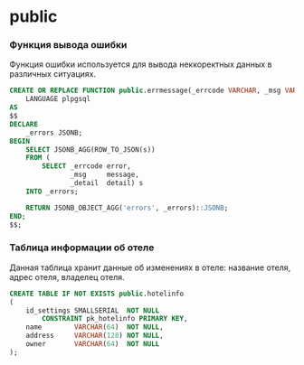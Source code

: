 # public



### Функция вывода ошибки
Функция ошибки используется для вывода неккоректных данных в различных ситуациях.
```sql
CREATE OR REPLACE FUNCTION public.errmessage(_errcode VARCHAR, _msg VARCHAR, _detail VARCHAR) RETURNS JSONB
    LANGUAGE plpgsql
AS
$$
DECLARE
    _errors JSONB;
BEGIN
    SELECT JSONB_AGG(ROW_TO_JSON(s))
    FROM (
        SELECT _errcode error,
               _msg     message,
               _detail  detail) s
    INTO _errors;

    RETURN JSONB_OBJECT_AGG('errors', _errors)::JSONB;
END;
$$;
```

### Таблица информации об отеле
Данная таблица хранит данные об изменениях в отеле: название отеля, адрес отеля, владелец отеля.
```sql
CREATE TABLE IF NOT EXISTS public.hotelinfo
(
    id_settings SMALLSERIAL  NOT NULL
        CONSTRAINT pk_hotelinfo PRIMARY KEY,
    name        VARCHAR(64)  NOT NULL,
    address     VARCHAR(128) NOT NULL,
    owner       VARCHAR(64)  NOT NULL
);
```